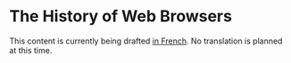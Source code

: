 # The History of Web Browsers

This content is currently being drafted [in French](/fr/browsers-history/).
No translation is planned at this time.
